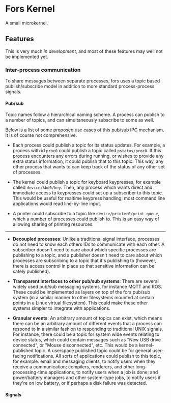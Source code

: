 # Fors Kernel

A small microkernel.

## Features

This is very much _in development_, and most of these features may well not be implemented yet.

### Inter-process communication

To share messages between separate processes, fors uses a topic based publish/subscribe model in addition to more standard process-process signals. 

#### Pub/sub

Topic names follow a hierarchical naming scheme. A process can publish to a number of topics, and can simultaneously subscribe to some as well.

Below is a list of some proposed use cases of this pub/sub IPC mechanism. It is of course not comprehensive.

 - Each process could publish a topic for its status updates. For example, a process with id `proc0` could publish a topic called `pstatus/proc0`. If this process encounters any errors during running, or wishes to provide any extra status information, it could publish that to this topic. This way, any other process that wants to can keep track of the status of any other set of processes.

 - The kernel could publish a topic for keyboard keypresses, for example called `device/kbd0/key`. Then, any process which wants direct and immediate access to keypresses could set up a subscriber to this topic. This would be useful for realtime keypress handling; most command line applications would read line-by-line input.

 - A printer could subscribe to a topic like `device/printer0/print_queue`, which a number of processes could publish to. This is an easy way of allowing sharing of printing resources.

---

 - **Decoupled processes**: Unlike a traditional signal interface, processes do not need to know each others IDs to communicate with each other. A subscriber doesn't need to care about which specific processes are publishing to a topic, and a publisher doesn't need to care about which processes are subscribing to a topic that it's publishing to (however, there is access control in place so that sensitive information can be safely published).

 - **Transparent interfaces to other pub/sub systems**: There are several widely used pub/sub messaging systems, for instance MQTT and ROS. These could be implemented as layers on top of the fors pub/sub system (in a similar manner to other filesystems mounted at certain points in a Linux virtual filesystem). This could make these other systems simpler to integrate with applications.

 - **Granular events**: An arbitrary amount of topics can exist, which means there can be an arbitrary amount of different events that a process can respond to in a similar fashion to responding to traditional UNIX signals. For instance, there could be a topic for system wide events relating to device status, which could contain messages such as "New USB drive connected", or "Mouse disconnected", etc. This would be a kernel-published topic. A userspace published topic could be for general user-facing notifications. All sorts of applications could publish to this topic, for example: email and messaging clients, to notify users when they receive a communication; compilers, renderers, and other long-processing-time applications, to notify users when a job is done; and power/battery managers and other system-type jobs, to notify users if they're on low battery, or if perhaps a disk failure was detected.

 

#### Signals